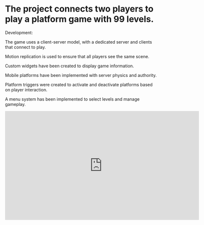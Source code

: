 # The project connects two players to play a platform game with 99 levels.

Development:

The game uses a client-server model, with a dedicated server and clients that connect to play.

Motion replication is used to ensure that all players see the same scene.

Custom widgets have been created to display game information.

Mobile platforms have been implemented with server physics and authority.

Platform triggers were created to activate and deactivate platforms based on player interaction.

A menu system has been implemented to select levels and manage gameplay.

<iframe width="640" height="360" src="https://www.youtube.com/watch?v=a_O5_5yBl_w" frameborder="0" allow="autoplay; fullscreen"></iframe>
